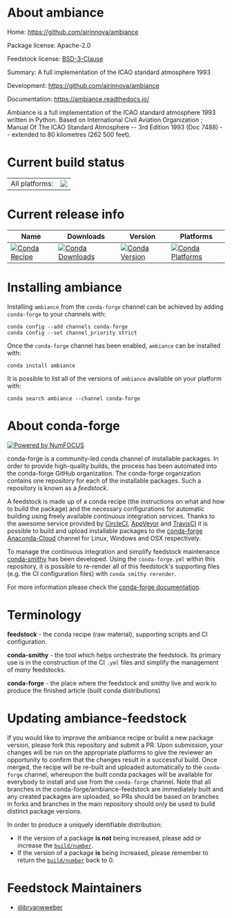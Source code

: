 About ambiance
==============

Home: https://github.com/airinnova/ambiance

Package license: Apache-2.0

Feedstock license: [BSD-3-Clause](https://github.com/conda-forge/ambiance-feedstock/blob/master/LICENSE.txt)

Summary: A full implementation of the ICAO standard atmosphere 1993

Development: https://github.com/airinnova/ambiance

Documentation: https://ambiance.readthedocs.io/

Ambiance is a full implementation of the ICAO standard atmosphere 1993 written in Python.
Based on International Civil Aviation Organization ; Manual Of The ICAO Standard Atmosphere
-- 3rd Edition 1993 (Doc 7488) -- extended to 80 kilometres (262 500 feet).


Current build status
====================


<table><tr><td>All platforms:</td>
    <td>
      <a href="https://dev.azure.com/conda-forge/feedstock-builds/_build/latest?definitionId=12098&branchName=master">
        <img src="https://dev.azure.com/conda-forge/feedstock-builds/_apis/build/status/ambiance-feedstock?branchName=master">
      </a>
    </td>
  </tr>
</table>

Current release info
====================

| Name | Downloads | Version | Platforms |
| --- | --- | --- | --- |
| [![Conda Recipe](https://img.shields.io/badge/recipe-ambiance-green.svg)](https://anaconda.org/conda-forge/ambiance) | [![Conda Downloads](https://img.shields.io/conda/dn/conda-forge/ambiance.svg)](https://anaconda.org/conda-forge/ambiance) | [![Conda Version](https://img.shields.io/conda/vn/conda-forge/ambiance.svg)](https://anaconda.org/conda-forge/ambiance) | [![Conda Platforms](https://img.shields.io/conda/pn/conda-forge/ambiance.svg)](https://anaconda.org/conda-forge/ambiance) |

Installing ambiance
===================

Installing `ambiance` from the `conda-forge` channel can be achieved by adding `conda-forge` to your channels with:

```
conda config --add channels conda-forge
conda config --set channel_priority strict
```

Once the `conda-forge` channel has been enabled, `ambiance` can be installed with:

```
conda install ambiance
```

It is possible to list all of the versions of `ambiance` available on your platform with:

```
conda search ambiance --channel conda-forge
```


About conda-forge
=================

[![Powered by NumFOCUS](https://img.shields.io/badge/powered%20by-NumFOCUS-orange.svg?style=flat&colorA=E1523D&colorB=007D8A)](http://numfocus.org)

conda-forge is a community-led conda channel of installable packages.
In order to provide high-quality builds, the process has been automated into the
conda-forge GitHub organization. The conda-forge organization contains one repository
for each of the installable packages. Such a repository is known as a *feedstock*.

A feedstock is made up of a conda recipe (the instructions on what and how to build
the package) and the necessary configurations for automatic building using freely
available continuous integration services. Thanks to the awesome service provided by
[CircleCI](https://circleci.com/), [AppVeyor](https://www.appveyor.com/)
and [TravisCI](https://travis-ci.com/) it is possible to build and upload installable
packages to the [conda-forge](https://anaconda.org/conda-forge)
[Anaconda-Cloud](https://anaconda.org/) channel for Linux, Windows and OSX respectively.

To manage the continuous integration and simplify feedstock maintenance
[conda-smithy](https://github.com/conda-forge/conda-smithy) has been developed.
Using the ``conda-forge.yml`` within this repository, it is possible to re-render all of
this feedstock's supporting files (e.g. the CI configuration files) with ``conda smithy rerender``.

For more information please check the [conda-forge documentation](https://conda-forge.org/docs/).

Terminology
===========

**feedstock** - the conda recipe (raw material), supporting scripts and CI configuration.

**conda-smithy** - the tool which helps orchestrate the feedstock.
                   Its primary use is in the construction of the CI ``.yml`` files
                   and simplify the management of *many* feedstocks.

**conda-forge** - the place where the feedstock and smithy live and work to
                  produce the finished article (built conda distributions)


Updating ambiance-feedstock
===========================

If you would like to improve the ambiance recipe or build a new
package version, please fork this repository and submit a PR. Upon submission,
your changes will be run on the appropriate platforms to give the reviewer an
opportunity to confirm that the changes result in a successful build. Once
merged, the recipe will be re-built and uploaded automatically to the
`conda-forge` channel, whereupon the built conda packages will be available for
everybody to install and use from the `conda-forge` channel.
Note that all branches in the conda-forge/ambiance-feedstock are
immediately built and any created packages are uploaded, so PRs should be based
on branches in forks and branches in the main repository should only be used to
build distinct package versions.

In order to produce a uniquely identifiable distribution:
 * If the version of a package **is not** being increased, please add or increase
   the [``build/number``](https://docs.conda.io/projects/conda-build/en/latest/resources/define-metadata.html#build-number-and-string).
 * If the version of a package **is** being increased, please remember to return
   the [``build/number``](https://docs.conda.io/projects/conda-build/en/latest/resources/define-metadata.html#build-number-and-string)
   back to 0.

Feedstock Maintainers
=====================

* [@bryanwweber](https://github.com/bryanwweber/)

